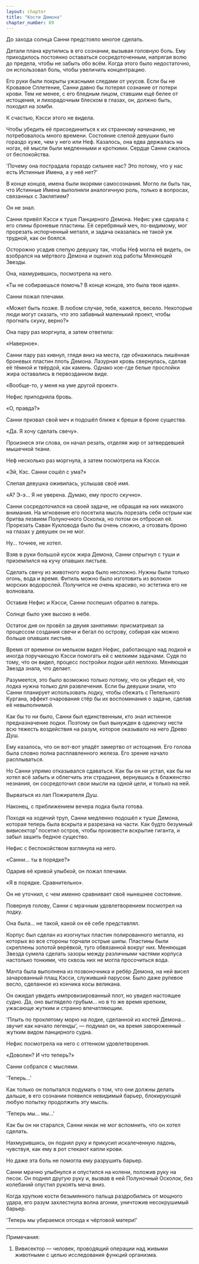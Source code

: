 ```yaml
---
layout: chapter
title: "Кости Демона"
chapter_number: 89
---
```


До захода солнца Санни предстояло многое сделать.

Детали плана крутились в его сознании, вызывая головную боль. Ему приходилось постоянно оставаться сосредоточенным, напрягая волю до предела, чтобы не забыть обо всём. Когда этого было недостаточно, он использовал боль, чтобы увеличить концентрацию.

Его руки были покрыты ужасными следами от укусов. Если бы не Кровавое Сплетение, Санни давно бы потерял сознание от потери крови. Тем не менее, с его бледным лицом, ставшим ещё белее от истощения, и лихорадочным блеском в глазах, он, должно быть, походил на зомби.

К счастью, Кэсси этого не видела.

Чтобы убедить её присоединиться к их странному начинанию, не потребовалось много времени. Состояние слепой девушки было гораздо хуже, чем у него или Неф. Казалось, она едва держалась на ногах, её мысли были медленными и кроткими. Сердце Санни сжалось от беспокойства.

'Почему она пострадала гораздо сильнее нас? Это потому, что у нас есть Истинные Имена, а у неё нет?'

В конце концов, имена были якорями самосознания. Могло ли быть так, что Истинные Имена выполняли аналогичную роль, только в вопросах, связанных с Заклятием?

Он не знал.

Санни привёл Кэсси к туше Панцирного Демона. Нефис уже сдирала с его спины броневые пластины. Её серебряный меч, по-видимому, мог прорезать испорченный металл, и задача оказалась не такой уж трудной, как он боялся.

Осторожно усадив слепую девушку так, чтобы Неф могла её видеть, он взобрался на мёртвого Демона и оценил ход работы Меняющей Звезды.

Она, нахмурившись, посмотрела на него.

«Ты не собираешься помочь? В конце концов, это была твоя идея».

Санни пожал плечами.

«Может быть позже. В любом случае, тебе, кажется, весело. Некоторые люди могут сказать, что это забавный маленький проект, чтобы прогнать скуку, верно?»

Она пару раз моргнула, а затем ответила:

«Наверное».

Санни пару раз кивнул, глядя вниз на места, где обнажилась лишённая броневых пластин плоть Демона. Лазурная кровь свернулась, сделав её тёмной и твёрдой, как камень. Однако кое-где белые прослойки жира оставались в первозданном виде.

«Вообще-то, у меня на уме другой проект».

Нефис приподняла бровь.

«О, правда?»

Санни призвал свой меч и подошёл ближе к бреши в броне существа.

«Да. Я хочу сделать свечу».

Произнеся эти слова, он начал резать, отделяя жир от затвердевшей мышечной ткани.

Неф несколько раз моргнула, а затем посмотрела на Кэсси.

«Эй, Кэс. Санни сошёл с ума?»

Слепая девушка оживилась, услышав своё имя.

«А? Э-э... Я не уверена. Думаю, ему просто скучно».

Санни сосредоточился на своей задаче, не обращая на них никакого внимания. На мгновение его посетила мысль порезать себя острым как бритва лезвием Полуночного Осколка, но потом он отбросил её. Прорезать Саван Кукловода было бы очень сложно, а отозвать броню на глазах у девушек он не мог.

Ну… точнее, не хотел.

Взяв в руки большой кусок жира Демона, Санни спрыгнул с туши и приземлился на кучу опавших листьев.

Сделать свечу из животного жира было несложно. Нужны были только огонь, вода и время. Фитиль можно было изготовить из волокон морских водорослей. Получится не очень красиво, но эстетика его не волновала.

Оставив Нефис и Кэсси, Санни поспешил обратно в лагерь.

Солнце было уже высоко в небе.

Остаток дня он провёл за двумя занятиями: присматривал за процессом создания свечи и бегал по острову, собирая как можно больше опавших листьев.

Время от времени он мельком видел Нефис, работающую над лодкой и иногда поручающую Кэсси помогать ей с мелкими задачами. Судя по тому, что он видел, процесс постройки лодки шёл неплохо. Меняющая Звезда знала, что делает.

Разумеется, это было возможно только потому, что он убедил её, что лодка нужна только для развлечения. Если бы девушки знали, что Санни планирует использовать лодку, чтобы сбежать с Пепельного Кургана, эффект очарования стёр бы их воспоминания о задаче, сделав её невыполнимой.

Как бы то ни было, Санни был единственным, кто знал истинное предназначение лодки. Поэтому он был вынужден в одиночку нести всю тяжесть воздействия на разум, которое оказывало на него Древо Душ.

Ему казалось, что он вот-вот упадёт замертво от истощения. Его голова была словно полна расплавленного железа. Его зрение начало расплываться.

Но Санни упрямо отказывался сдаваться. Как бы он ни устал, как бы ни хотел всё забыть и облегчить эти страдания, вернувшись в блаженство незнания, он сосредоточил свои мысли на одной цели, и только на ней.

Вырваться из лап Пожирателя Душ.

Наконец, с приближением вечера лодка была готова.

Походя на ходячий труп, Санни медленно подошёл к туше Демона, которая теперь была вскрыта и разрезана на части. Как будто безумный вивисектор¹ посетил остров, чтобы произвести вскрытие гиганта, и забыл зашить бедное существо.

Нефис с беспокойством взглянула на него.

«Санни... ты в порядке?»

Одарив её кривой улыбкой, он пожал плечами.

«Я в порядке. Сравнительно».

Он не уточнил, с чем именно сравнивает своё нынешнее состояние.

Повернув голову, Санни с мрачным удовлетворением посмотрел на лодку.

Она была... не такой, какой он её себе представлял.

Корпус был сделан из изогнутых пластин полированного металла, из которых во все стороны торчали острые шипы. Пластины были скреплены золотой верёвкой, туго обвязанной вокруг них. Меняющая Звезда сумела сделать зазоры между различными частями корпуса настолько тонкими, что сквозь них не могла просочиться вода.

Мачта была выполнена из позвоночника и ребёр Демона, на ней висел зачарованный плащ Кэсси, служивший парусом. Было даже рулевое весло, сделанное из кончика косы великана.

Он ожидал увидеть импровизированный плот, но увидел настоящее судно. Да, оно выглядело грубым... но в то же время крепким, ужасающе жутким и странно впечатляющим.

'Плыть по проклятому морю на лодке, сделанной из костей Демона... звучит как начало легенды', — подумал он, на время завороженный жутким видом панцирного судна.

Нефис посмотрела на него с оттенком удовлетворения.

«Доволен? И что теперь?»

Санни собрался с мыслями.

'Теперь...'

Как только он попытался подумать о том, что они должны делать дальше, в его сознании появился невидимый барьер, блокирующий любую попытку продолжить эту мысль.

'Теперь мы... мы...'

Как бы он ни старался, Санни никак не мог вспомнить, что он хотел сделать.

Нахмурившись, он поднял руку и прикусил искалеченную ладонь, чувствуя, как ему в рот стекают капли крови.

Но даже эта боль не помогла ему разрушить барьер.

Санни мрачно улыбнулся и опустился на колени, положив руку на песок. Он поднял другую руку и, вызвав в ней Полуночный Осколок, без колебаний опустил рукоять меча вниз.

Когда хрупкие кости безымянного пальца раздробились от мощного удара, его разум захлестнула волна агонии, уничтожив несокрушимый барьер.

'Теперь мы убираемся отсюда к чёртовой матери!'

***

Примечания:

1. Вивисектор — человек, проводящий операции над живыми животными с целью исследования функций организма.